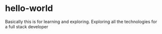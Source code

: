 # hello-world
Basically this is for learning and exploring. Exploring all the technologies for a full stack developer
